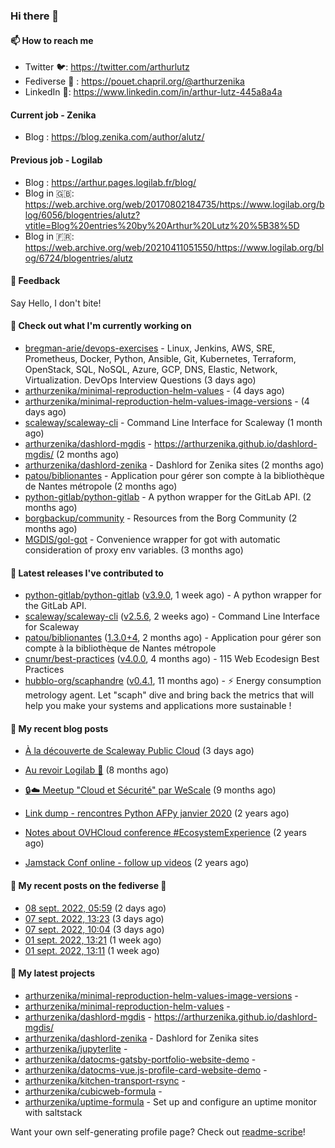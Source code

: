### Hi there 👋

#### 📫 How to reach me

- Twitter 🐦: https://twitter.com/arthurlutz
- Fediverse 🐘 : https://pouet.chapril.org/@arthurzenika
- LinkedIn 👔:  https://www.linkedin.com/in/arthur-lutz-445a8a4a

#### Current job - Zenika 

- Blog : https://blog.zenika.com/author/alutz/

#### Previous job - Logilab

- Blog : https://arthur.pages.logilab.fr/blog/
- Blog in 🇬🇧: https://web.archive.org/web/20170802184735/https://www.logilab.org/blog/6056/blogentries/alutz?vtitle=Blog%20entries%20by%20Arthur%20Lutz%20%5B38%5D
- Blog in 🇫🇷: https://web.archive.org/web/20210411051550/https://www.logilab.org/blog/6724/blogentries/alutz

#### 💬 Feedback

Say Hello, I don't bite!

#### 👷 Check out what I'm currently working on

- [bregman-arie/devops-exercises](https://github.com/bregman-arie/devops-exercises) - Linux, Jenkins, AWS, SRE, Prometheus, Docker, Python, Ansible, Git, Kubernetes, Terraform, OpenStack, SQL, NoSQL, Azure, GCP, DNS, Elastic, Network, Virtualization. DevOps Interview Questions (3 days ago)
- [arthurzenika/minimal-reproduction-helm-values](https://github.com/arthurzenika/minimal-reproduction-helm-values) -  (4 days ago)
- [arthurzenika/minimal-reproduction-helm-values-image-versions](https://github.com/arthurzenika/minimal-reproduction-helm-values-image-versions) -  (4 days ago)
- [scaleway/scaleway-cli](https://github.com/scaleway/scaleway-cli) - Command Line Interface for Scaleway (1 month ago)
- [arthurzenika/dashlord-mgdis](https://github.com/arthurzenika/dashlord-mgdis) - https://arthurzenika.github.io/dashlord-mgdis/ (2 months ago)
- [arthurzenika/dashlord-zenika](https://github.com/arthurzenika/dashlord-zenika) - Dashlord for Zenika sites (2 months ago)
- [patou/biblionantes](https://github.com/patou/biblionantes) - Application pour gérer son compte à la bibliothèque de Nantes métropole (2 months ago)
- [python-gitlab/python-gitlab](https://github.com/python-gitlab/python-gitlab) - A python wrapper for the GitLab API. (2 months ago)
- [borgbackup/community](https://github.com/borgbackup/community) - Resources from the Borg Community (2 months ago)
- [MGDIS/gol-got](https://github.com/MGDIS/gol-got) - Convenience wrapper for got with automatic consideration of proxy env variables. (3 months ago)


#### 🔭 Latest releases I've contributed to

- [python-gitlab/python-gitlab](https://github.com/python-gitlab/python-gitlab) ([v3.9.0](https://github.com/python-gitlab/python-gitlab/releases/tag/v3.9.0), 1 week ago) - A python wrapper for the GitLab API.
- [scaleway/scaleway-cli](https://github.com/scaleway/scaleway-cli) ([v2.5.6](https://github.com/scaleway/scaleway-cli/releases/tag/v2.5.6), 2 weeks ago) - Command Line Interface for Scaleway
- [patou/biblionantes](https://github.com/patou/biblionantes) ([1.3.0&#43;4](https://github.com/patou/biblionantes/releases/tag/1.3.0%2B4), 2 months ago) - Application pour gérer son compte à la bibliothèque de Nantes métropole
- [cnumr/best-practices](https://github.com/cnumr/best-practices) ([v4.0.0](https://github.com/cnumr/best-practices/releases/tag/v4.0.0), 4 months ago) - 115 Web Ecodesign Best Practices
- [hubblo-org/scaphandre](https://github.com/hubblo-org/scaphandre) ([v0.4.1](https://github.com/hubblo-org/scaphandre/releases/tag/v0.4.1), 11 months ago) - ⚡ Energy consumption metrology agent. Let &#34;scaph&#34; dive and bring back the metrics that will help you make your systems and applications more sustainable !

#### 📜 My recent blog posts 

- [À la découverte de Scaleway Public Cloud](https://blog.zenika.com/2022/09/07/a-la-decouverte-de-scaleway-public-cloud/) (3 days ago)

- [Au revoir Logilab 👋](https://arthur.pages.logilab.fr/blog/au-revoir-logilab.html) (8 months ago)
- [🔒☁️ Meetup &#34;Cloud et Sécurité&#34; par WeScale](https://arthur.pages.logilab.fr/blog/meetup-cloud-et-securite-par-wescale.html) (9 months ago)
- [Link dump - rencontres Python AFPy janvier 2020](https://arthur.pages.logilab.fr/blog/link-dump-rencontres-python-afpy-janvier-2020.html) (2 years ago)
- [Notes about OVHCloud conference #EcosystemExperience](https://arthur.pages.logilab.fr/blog/notes-about-ovhcloud-conference-ecosystemexperience.html) (2 years ago)
- [Jamstack Conf online - follow up videos](https://arthur.pages.logilab.fr/blog/jamstack-conf-online-follow-up-videos.html) (2 years ago)

#### 📜 My recent posts on the fediverse 🐘

- [08 sept. 2022, 05:59](https://pouet.chapril.org/@arthurzenika/108961254464909453) (2 days ago)
- [07 sept. 2022, 13:23](https://pouet.chapril.org/@arthurzenika/108957337186849941) (3 days ago)
- [07 sept. 2022, 10:04](https://pouet.chapril.org/@arthurzenika/108956553268600951) (3 days ago)
- [01 sept. 2022, 13:21](https://pouet.chapril.org/@arthurzenika/108923354342111653) (1 week ago)
- [01 sept. 2022, 13:11](https://pouet.chapril.org/@arthurzenika/108923315458788933) (1 week ago)

#### 🌱 My latest projects

- [arthurzenika/minimal-reproduction-helm-values-image-versions](https://github.com/arthurzenika/minimal-reproduction-helm-values-image-versions) - 
- [arthurzenika/minimal-reproduction-helm-values](https://github.com/arthurzenika/minimal-reproduction-helm-values) - 
- [arthurzenika/dashlord-mgdis](https://github.com/arthurzenika/dashlord-mgdis) - https://arthurzenika.github.io/dashlord-mgdis/
- [arthurzenika/dashlord-zenika](https://github.com/arthurzenika/dashlord-zenika) - Dashlord for Zenika sites
- [arthurzenika/jupyterlite](https://github.com/arthurzenika/jupyterlite) - 
- [arthurzenika/datocms-gatsby-portfolio-website-demo](https://github.com/arthurzenika/datocms-gatsby-portfolio-website-demo) - 
- [arthurzenika/datocms-vue.js-profile-card-website-demo](https://github.com/arthurzenika/datocms-vue.js-profile-card-website-demo) - 
- [arthurzenika/kitchen-transport-rsync](https://github.com/arthurzenika/kitchen-transport-rsync) - 
- [arthurzenika/cubicweb-formula](https://github.com/arthurzenika/cubicweb-formula) - 
- [arthurzenika/uptime-formula](https://github.com/arthurzenika/uptime-formula) -  Set up and configure an uptime monitor with saltstack



Want your own self-generating profile page? Check out [readme-scribe](https://github.com/muesli/readme-scribe)!

